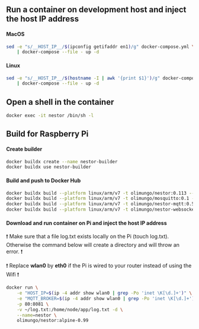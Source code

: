 ## Run a container on development host and inject the host IP address

#### MacOS

```bash
sed -e "s/__HOST_IP__/$(ipconfig getifaddr en1)/g" docker-compose.yml \
    | docker-compose --file - up -d
```

#### Linux

```bash
sed -e "s/__HOST_IP__/$(hostname -I | awk '{print $1}')/g" docker-compose.yml \
    | docker-compose --file - up -d
```

## Open a shell in the container

```bash
docker exec -it nestor /bin/sh -l
```

## Build for Raspberry Pi

#### Create builder

```bash
docker buildx create --name nestor-builder
docker buildx use nestor-builder
```

#### Build and push to Docker Hub

```bash
docker buildx build --platform linux/arm/v7 -t olimungo/nestor:0.113 --push front-end
docker buildx build --platform linux/arm/v7 -t olimungo/mosquitto:0.1 --push back-end/mosquitto
docker buildx build --platform linux/arm/v7 -t olimungo/nestor-mqtt:0.5 --push back-end/mqtt
docker buildx build --platform linux/arm/v7 -t olimungo/nestor-websockets:0.5 --push back-end/websockets
```

#### Download and run container on Pi and inject the host IP address

:exclamation: Make sure that a file log.txt exists locally on the Pi (touch log.txt). Otherwise the command below will create a directory and will throw an error. :exclamation:

:exclamation: Replace **wlan0** by **eth0** if the Pi is wired to your router instead of using the Wifi :exclamation:

```bash
docker run \
    -e "HOST_IP=$(ip -4 addr show wlan0 | grep -Po 'inet \K[\d.]+')" \
    -e "MQTT_BROKER=$(ip -4 addr show wlan0 | grep -Po 'inet \K[\d.]+')" \
    -p 80:8081 \
    -v ~/log.txt:/home/node/app/log.txt -d \
    --name=nestor \
    olimungo/nestor:alpine-0.99
```
